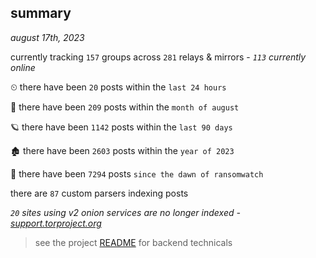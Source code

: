 
## summary
_august 17th, 2023_

currently tracking `157` groups across `281` relays & mirrors - _`113` currently online_

⏲ there have been `20` posts within the `last 24 hours`

🦈 there have been `209` posts within the `month of august`

🪐 there have been `1142` posts within the `last 90 days`

🏚 there have been `2603` posts within the `year of 2023`

🦕 there have been `7294` posts `since the dawn of ransomwatch`

there are `87` custom parsers indexing posts

_`20` sites using v2 onion services are no longer indexed - [support.torproject.org](https://support.torproject.org/onionservices/v2-deprecation/)_

> see the project [README](https://github.com/joshhighet/ransomwatch#ransomwatch--) for backend technicals

